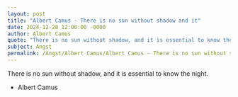 ```yaml
---
layout: post
title: "Albert Camus - There is no sun without shadow and it"
date: 2024-12-28 12:00:00 -0000
author: Albert Camus
quote: "There is no sun without shadow, and it is essential to know the night."
subject: Angst
permalink: /Angst/Albert Camus/Albert Camus - There is no sun without shadow and it
---
```


There is no sun without shadow, and it is essential to know the night.

- Albert Camus
